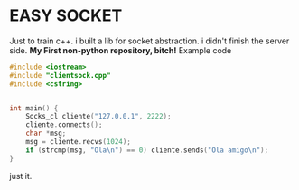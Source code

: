 # EASY SOCKET
Just to train c++. i built a lib for socket abstraction.
i didn't finish the server side.
**My First non-python repository, bitch!**
Example code
```cpp
#include <iostream>
#include "clientsock.cpp"
#include <cstring>


int main() {
    Socks_cl cliente("127.0.0.1", 2222);
    cliente.connects();
    char *msg; 
    msg = cliente.recvs(1024);
    if (strcmp(msg, "Ola\n") == 0) cliente.sends("Ola amigo\n"); 
}

```
just it.
